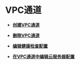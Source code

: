 # VPC通道<a name="apig-zh-ug-180425080"></a>

-   **[创建VPC通道](创建VPC通道.md)**  

-   **[删除VPC通道](删除VPC通道.md)**  

-   **[编辑健康检查配置](编辑健康检查配置.md)**  

-   **[在VPC通道中编辑云服务器配置](在VPC通道中编辑云服务器配置.md)**  


